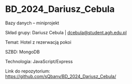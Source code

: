 # BD_2024_Dariusz_Cebula

Bazy danych – miniprojekt

Skład grupy: Dariusz Cebula | dcebula@student.agh.edu.pl

Temat: Hotel z rezerwacją pokoi

SZBD: MongoDB

Technologia: JavaScript/Express

Link do repozytorium: https://github.com/sQbanv/BD_2024_Dariusz_Cebula/
